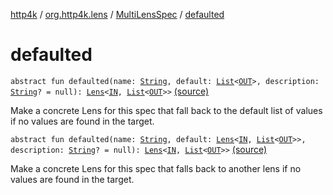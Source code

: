 [http4k](../../index.md) / [org.http4k.lens](../index.md) / [MultiLensSpec](index.md) / [defaulted](./defaulted.md)

# defaulted

`abstract fun defaulted(name: `[`String`](https://kotlinlang.org/api/latest/jvm/stdlib/kotlin/-string/index.html)`, default: `[`List`](https://kotlinlang.org/api/latest/jvm/stdlib/kotlin.collections/-list/index.html)`<`[`OUT`](index.md#OUT)`>, description: `[`String`](https://kotlinlang.org/api/latest/jvm/stdlib/kotlin/-string/index.html)`? = null): `[`Lens`](../-lens/index.md)`<`[`IN`](index.md#IN)`, `[`List`](https://kotlinlang.org/api/latest/jvm/stdlib/kotlin.collections/-list/index.html)`<`[`OUT`](index.md#OUT)`>>` [(source)](https://github.com/http4k/http4k/blob/master/http4k-core/src/main/kotlin/org/http4k/lens/lensSpec.kt#L46)

Make a concrete Lens for this spec that fall back to the default list of values if no values are found in the target.

`abstract fun defaulted(name: `[`String`](https://kotlinlang.org/api/latest/jvm/stdlib/kotlin/-string/index.html)`, default: `[`Lens`](../-lens/index.md)`<`[`IN`](index.md#IN)`, `[`List`](https://kotlinlang.org/api/latest/jvm/stdlib/kotlin.collections/-list/index.html)`<`[`OUT`](index.md#OUT)`>>, description: `[`String`](https://kotlinlang.org/api/latest/jvm/stdlib/kotlin/-string/index.html)`? = null): `[`Lens`](../-lens/index.md)`<`[`IN`](index.md#IN)`, `[`List`](https://kotlinlang.org/api/latest/jvm/stdlib/kotlin.collections/-list/index.html)`<`[`OUT`](index.md#OUT)`>>` [(source)](https://github.com/http4k/http4k/blob/master/http4k-core/src/main/kotlin/org/http4k/lens/lensSpec.kt#L51)

Make a concrete Lens for this spec that falls back to another lens if no values are found in the target.

